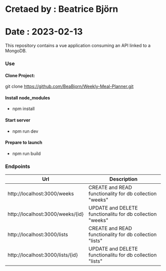 
# Cretaed by : Beatrice Björn
# Date : 2023-02-13   


This repository contains a vue application consuming an API linked to a MongoDB. 


### Use  

#### Clone Project:   
git clone https://github.com/BeaBjorn/Weekly-Meal-Planner.git  


#### Install node_modules
 - npm install

#### Start server
 - npm run dev  

#### Prepare to launch
 - npm run build


### **Endpoints**
| Url | Description |
| --- | --- |
| http://localhost:3000/weeks |  CREATE and READ functionality for db collection "weeks"|
| http://localhost:3000/weeks/{id} |  UPDATE and DELETE functionalitu for db collection "weeks"
| http://localhost:3000/lists |  CREATE and READ functionality for db collection "lists"|
| http://localhost:3000/lists/{id} |  UPDATE and DELETE functionalitu for db collection "lists"|  
     